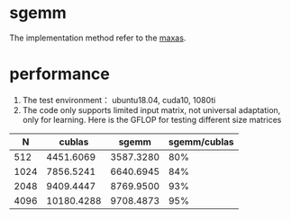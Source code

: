 # sgemm
The implementation method refer to the [maxas](https://github.com/NervanaSystems/maxas/wiki/SGEMM).

# performance
1. The test environment： ubuntu18.04, cuda10, 1080ti
2. The code only supports limited input matrix, not universal adaptation, only for learning. Here is the GFLOP for testing different size matrices

 N | cublas |  sgemm  | sgemm/cublas |
-|-|-|-
512 | 4451.6069 | 3587.3280 |  80% |
1024 | 7856.5241 | 6640.6945 | 84% |
2048 | 9409.4447 | 8769.9500 | 93% |
4096 | 10180.4288 | 9708.4873 | 95% |
